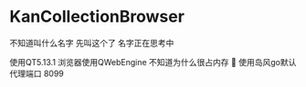 # KanCollectionBrowser
不知道叫什么名字 先叫这个了 名字正在思考中

使用QT5.13.1
浏览器使用QWebEngine  不知道为什么很占内存 🤔
使用岛风go默认代理端口  8099 
